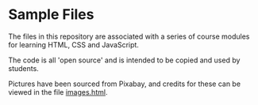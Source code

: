 # Sample Files

The files in this repository are associated with a series of course modules for learning HTML, CSS and JavaScript.

The code is all 'open source' and is intended to be copied and used by students.

Pictures have been sourced from Pixabay, and credits for these can be viewed in the file [images.html](images/index.html).
